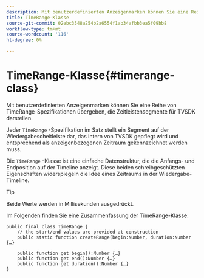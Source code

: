 ```yaml
---
description: Mit benutzerdefinierten Anzeigenmarken können Sie eine Reihe von TimeRange-Spezifikationen übergeben, die Zeitleistensegmente für TVSDK darstellen.
title: TimeRange-Klasse
source-git-commit: 02ebc3548a254b2a6554f1ab34afbb3ea5f09bb8
workflow-type: tm+mt
source-wordcount: '116'
ht-degree: 0%

---
```


# TimeRange-Klasse{#timerange-class}

Mit benutzerdefinierten Anzeigenmarken können Sie eine Reihe von TimeRange-Spezifikationen übergeben, die Zeitleistensegmente für TVSDK darstellen.

<!--<a id="section_42EB6D62627A424ABA250E3246EFEFC3"></a>-->

Jeder `TimeRange` -Spezifikation im Satz stellt ein Segment auf der Wiedergabescheitleiste dar, das intern von TVSDK gepflegt wird und entsprechend als anzeigenbezogenen Zeitraum gekennzeichnet werden muss.

Die `TimeRange` -Klasse ist eine einfache Datenstruktur, die die Anfangs- und Endposition auf der Timeline anzeigt. Diese beiden schreibgeschützten Eigenschaften widerspiegeln die Idee eines Zeitraums in der Wiedergabe-Timeline.

>[!TIP]
>
>Beide Werte werden in Millisekunden ausgedrückt.

Im Folgenden finden Sie eine Zusammenfassung der TimeRange-Klasse:

```
public final class TimeRange {
    // the start/end values are provided at construction 
    public static function createRange(begin:Number, duration:Number {…}
 
    public function get begin():Number {…}
    public function get end():Number {…}
    public function get duration():Number {…}
}
```
